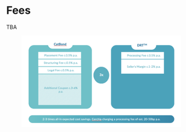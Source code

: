 # Fees

TBA

<figure><img src="../.gitbook/assets/image (4) (1) (1).png" alt=""><figcaption></figcaption></figure>

